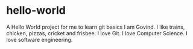 # hello-world
A Hello World project for me to learn git basics
I am Govind. I like trains, chicken, pizzas, cricket and frisbee. I love Git. I love Computer Science. I love software engineering.
